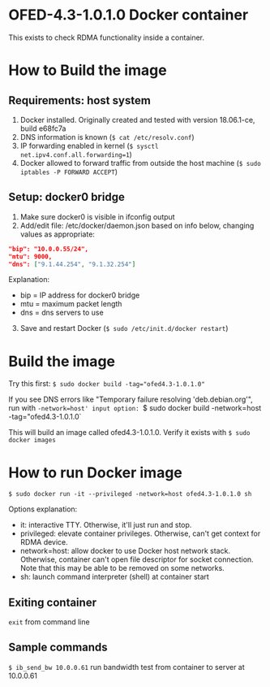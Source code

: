 # OFED-4.3-1.0.1.0 Docker container 
This exists to check RDMA functionality inside a container.

# How to Build the image
## Requirements: host system
1. Docker installed. Originally created and tested with version 18.06.1-ce, build e68fc7a
2. DNS information is known (`$ cat /etc/resolv.conf`)
3. IP forwarding enabled in kernel (`$ sysctl net.ipv4.conf.all.forwarding=1`)
4. Docker allowed to forward traffic from outside the host machine (`$ sudo iptables -P FORWARD ACCEPT`)

## Setup: docker0 bridge
1. Make sure docker0 is visible in ifconfig output
2. Add/edit file: /etc/docker/daemon.json based on info below, changing values as appropriate:

```json
"bip": "10.0.0.55/24",
"mtu": 9000,
"dns": ["9.1.44.254", "9.1.32.254"]
```

Explanation:
* bip = IP address for docker0 bridge
* mtu = maximum packet length
* dns = dns servers to use

3. Save and restart Docker (`$ sudo /etc/init.d/docker restart`)


# Build the image
Try this first: `$ sudo docker build -tag="ofed4.3-1.0.1.0"`

If you see DNS errors like "Temporary failure resolving 'deb.debian.org'", run with `-network=host' input option: `$ sudo docker build -network=host -tag="ofed4.3-1.0.1.0`

This will build an image called ofed4.3-1.0.1.0. Verify it exists with `$ sudo docker images`

# How to run Docker image
`$ sudo docker run -it --privileged -network=host ofed4.3-1.0.1.0 sh`

Options explanation:
* it: interactive TTY. Otherwise, it'll just run and stop.
* privileged: elevate container privileges. Otherwise, can't get context for RDMA device.
* network=host: allow docker to use Docker host network stack. Otherwise, container can't open file descriptor for socket connection. Note that this may be able to be removed on some networks.
* sh: launch command interpreter (shell) at container start

## Exiting container
`exit` from command line

## Sample commands
`$ ib_send_bw 10.0.0.61` run bandwidth test from container to server at 10.0.0.61
